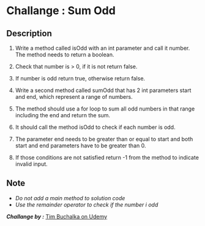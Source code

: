 # Challange :  Sum Odd

## Description

1. Write a method called isOdd with an int parameter and call it number. The method needs to return a boolean.

2. Check that number is > 0, if it is not return false.

3. If number is odd return true, otherwise  return false.

4. Write a second method called sumOdd that has 2 int parameters start and end, which represent a range of numbers.

5. The method should use a for loop to sum all odd numbers  in that range including the end and return the sum.

6. It should call the method isOdd to check if each number is odd.

7. The parameter end needs to be greater than or equal to start and both start and end parameters have to be greater than 0.

8. If those conditions are not satisfied return -1 from the method to indicate invalid input. 


## Note
- *Do not add a  main method to solution code*
- *Use the remainder operator to check if the number i odd*


***Challange by :*** [Tim Buchalka on Udemy](https://www.udemy.com/course/java-the-complete-java-developer-course/)
